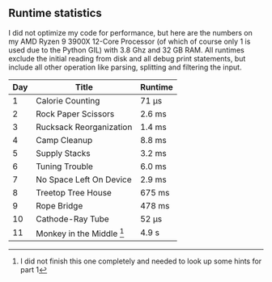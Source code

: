 ## Runtime statistics

I did not optimize my code for performance, but here are the numbers on my AMD Ryzen 9 3900X 12-Core Processor (of which of course only 1 is used due to the Python GIL) with 3.8 Ghz and 32 GB RAM. All runtimes exclude the initial reading from disk and all debug print statements, but include all other operation like parsing, splitting and filtering the input.

| Day | Title                     | Runtime |
| --- | ------------------------- | ------- |
| 1   | Calorie Counting          | 71 μs   |
| 2   | Rock Paper Scissors       | 2.6 ms  |
| 3   | Rucksack Reorganization   | 1.4 ms  |
| 4   | Camp Cleanup              | 8.8 ms  |
| 5   | Supply Stacks             | 3.2 ms  |
| 6   | Tuning Trouble            | 6.0 ms  |
| 7   | No Space Left On Device   | 2.9 ms  |
| 8   | Treetop Tree House        | 675 ms  |
| 9   | Rope Bridge               | 478 ms  |
| 10  | Cathode-Ray Tube          | 52 μs   |
| 11  | Monkey in the Middle [^1] | 4.9 s   |

[^1]: I did not finish this one completely and needed to look up some hints for part 1

[^2]: I did not finish this one completely and needed to look up some hints for part 2

[^3]: I could not finish this puzzle